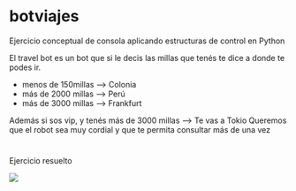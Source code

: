 # botviajes
Ejercicio conceptual de consola aplicando estructuras de control en Python 

El travel bot es un bot que si le decis las millas que tenés te dice a donde te podes ir.

* menos de 150millas --> Colonia
* más de 2000 millas --> Perú
* más de 3000 millas --> Frankfurt

Además si sos vip, y tenés más de 3000 millas --> Te vas a Tokio
Queremos que el robot sea muy cordial y que te permita consultar más de una vez

# 

Ejercicio resuelto 

<img src="https://thumbs.gfycat.com/DifficultThoroughHalicore-size_restricted.gif"/>
